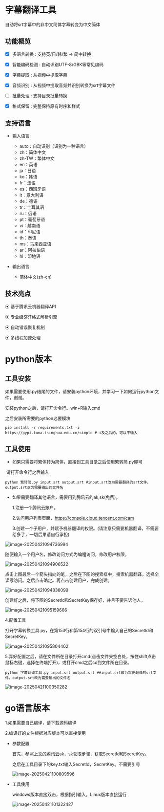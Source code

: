 # 字幕翻译工具
自动将srt字幕中的非中文简体字幕转变为中文简体

## 功能概览

  - [x]  多语言转换   : 支持英/日/韩/繁 → 简中转换
    
  - [x]  智能编码检测 : 自动识别UTF-8/GBK等常见编码

  - [x]  字幕提取    : 从视频中提取字幕
 
  - [x]  音频识别    : 从视频中提取音频并识别转换为srt字幕文件

  - [ ] 批量处理     : 支持目录批量转换
  
  - [x]  格式保留     : 完整保持原有时序和样式

## 支持语言

  * 输入语言:
    * auto：自动识别（识别为一种语言）    
    * zh：简体中文
    * zh-TW：繁体中文
    * en：英语
    * ja：日语
    * ko：韩语
    * fr：法语
    * es：西班牙语
    * it：意大利语
    * de：德语
    * tr：土耳其语
    * ru：俄语
    * pt：葡萄牙语
    * vi：越南语
    * id：印尼语
    * th：泰语
    * ms：马来西亚语
    * ar：阿拉伯语
    * hi：印地语
 
  * 输出语言: 
    * 简体中文(zh-cn)

## 技术亮点

  ⦿ 基于腾讯云机器翻译API
  
  ⦿ 专业级SRT格式解析引擎
  
  ⦿ 自动错误恢复机制
  
  ⦿ 多线程加速处理

# python版本

## 工具安装

如果需要使用.py结尾的文件，请安装python环境，并学习一下如何运行python文件，谢谢。

安装python之后，请打开命令行。win+R输入cmd

之后安装所需要的python必要模块

```
pip install -r requirements.txt -i https://pypi.tuna.tsinghua.edu.cn/simple #-i及之后的，可以不输入
```

## 工具使用

- 如果只需要将繁体转为简体，直接到工具目录之后使用繁转简.py即可

​	请打开命令行之后输入

```
python 繁转简.py input.srt output.srt #input.srt改为需要翻译的srt文件，output.srt改为需要输出的文件名
```

- 如果需要翻译其他语言，需要用到腾讯云的ak,sk(免费)。

  1.注册一个腾讯云账户。

  2.访问用户列表页面，https://console.cloud.tencent.com/cam

  3.创建一个子用户，并赋予机器翻译的权限。(请注意只需要机器翻译，不需要给多了，一切后果请自行承担)

![image-20250421094736994](https://github.com/user-attachments/assets/e0170d12-c21d-4db0-80a8-d370d43b1393)


  随便输入一个用户名，修改访问方式为编程访问，修改用户权限。

![image-20250421094906522](https://github.com/user-attachments/assets/019a1c62-7d08-4ce2-a47f-5fdffd633671)


  点击上图最后一个箭头指向的笔，之后在下图的搜索框中，搜索机器翻译。选择全读写访问。之后点击确定。再点击创建用户，完成创建。

  ![image-20250421094838099](https://github.com/user-attachments/assets/49b7a0d3-db5c-45c2-b3c3-97fccb2e84e6)


  创建好之后，将下图的SecretId和SecretKey保存好，并且不要告诉他人。

  ![image-20250421095159666](https://github.com/user-attachments/assets/2acd4c12-c59f-45ab-9ec7-e7ae885e3ad4)


  4.配置工具

  打开字幕转换工具.py，在第153行和第154行的双引号中输入自己的SecretId和SecretKey。

  ![image-20250421095804402](https://github.com/user-attachments/assets/db42d30c-5ca1-493a-91d2-268faa478ff3)


  5.弄好配置之后，请在文件所在目录打开cmd(点击文件夹空白处，按住shift点击鼠标右键，选择在终端打开)，或打开cmd之后cd到文件所在目录。

  ```
  python 字幕翻译工具.py input.srt output.srt ##input.srt改为需要翻译的srt文件，output.srt改为需要输出的文件名
  ```

  ![image-20250421100350282](https://github.com/user-attachments/assets/8330c9ed-f88d-4031-901d-d71fb1c43d67)


# go语言版本

1.如果需要自己编译，请下载源码编译

2.编译好的文件根据对应版本可以直接使用

- 参数配置

  首先，参照上文的腾讯云ak，sk获取步骤，获取SecretId和SecretKey。

  之后在工具目录下的key.txt输入SecretId，SecretKey。不需要引号

  ![image-20250421100809596](https://github.com/user-attachments/assets/205afd4d-7664-44b3-a7fe-194b8be2614a)


- 工具使用

  windows版本直接双击，根据指引输入。Linux版本直接运行

  ![image-20250421101322427](https://github.com/user-attachments/assets/7b2747d3-4c02-4a69-b15a-4a27f2dfc632)
